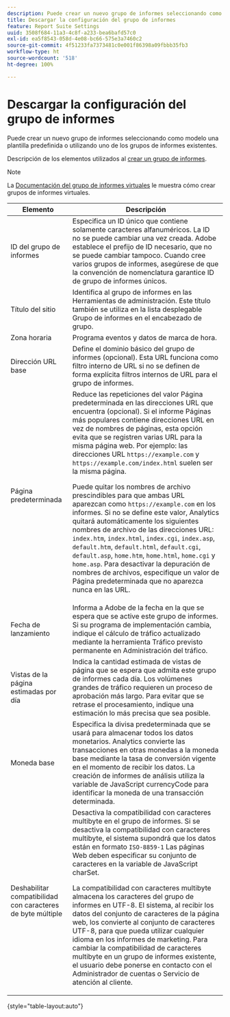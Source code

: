 ```yaml
---
description: Puede crear un nuevo grupo de informes seleccionando como modelo una plantilla predefinida o utilizando uno de los grupos de informes existentes.
title: Descargar la configuración del grupo de informes
feature: Report Suite Settings
uuid: 3508f684-11a3-4c8f-a233-bea6bafd57c0
exl-id: ea5f8543-058d-4e08-bc66-575e3a7460c2
source-git-commit: 4f51233fa7373481c0e001f86398a09fbbb35fb3
workflow-type: ht
source-wordcount: '518'
ht-degree: 100%

---
```


# Descargar la configuración del grupo de informes

Puede crear un nuevo grupo de informes seleccionando como modelo una plantilla predefinida o utilizando uno de los grupos de informes existentes.

Descripción de los elementos utilizados al [crear un grupo de informes](/help/admin/c-manage-report-suites/c-new-report-suite/t-create-a-report-suite.md).

>[!NOTE]
>
>La [Documentación del grupo de informes virtuales](/help/components/vrs/c-workflow-vrs/vrs-create.md) le muestra cómo crear grupos de informes virtuales.

| Elemento | Descripción |
| --- | --- |
| ID del grupo de informes | Especifica un ID único que contiene solamente caracteres alfanuméricos. La ID no se puede cambiar una vez creada. Adobe establece el prefijo de ID necesario, que no se puede cambiar tampoco.  Cuando cree varios grupos de informes, asegúrese de que la convención de nomenclatura garantice ID de grupo de informes únicos. |
| Título del sitio | Identifica al grupo de informes en las Herramientas de administración. Este título también se utiliza en la lista desplegable Grupo de informes en el encabezado de grupo. |
| Zona horaria | Programa eventos y datos de marca de hora. |
| Dirección URL base | Define el dominio básico del grupo de informes (opcional). Esta URL funciona como filtro interno de URL si no se definen de forma explícita filtros internos de URL para el grupo de informes. |
| Página predeterminada | Reduce las repeticiones del valor Página predeterminada en las direcciones URL que encuentra (opcional). Si el informe Páginas más populares contiene direcciones URL en vez de nombres de páginas, esta opción evita que se registren varias URL para la misma página web.  Por ejemplo: las direcciones URL `https://example.com` y `https://example.com/index.html` suelen ser la misma página.<p> Puede quitar los nombres de archivo prescindibles para que ambas URL aparezcan como `https://example.com` en los informes. Si no se define este valor, Analytics quitará automáticamente los siguientes nombres de archivo de las direcciones URL: `index.htm`, `index.html`, `index.cgi`, `index.asp`, `default.htm`, `default.html`, `default.cgi`, `default.asp`, `home.htm`, `home.html`, `home.cgi` y `home.asp`. Para desactivar la depuración de nombres de archivos, especifique un valor de Página predeterminada que no aparezca nunca en las URL. |
| Fecha de lanzamiento | Informa a Adobe de la fecha en la que se espera que se active este grupo de informes. Si su programa de implementación cambia, indique el cálculo de tráfico actualizado mediante la herramienta Tráfico previsto permanente en  Administración del tráfico. |
| Vistas de la página estimadas por día | Indica la cantidad estimada de vistas de página que se espera que admita este grupo de informes cada día. Los volúmenes grandes de tráfico requieren un proceso de aprobación más largo. Para evitar que se retrase el procesamiento, indique una estimación lo más precisa que sea posible. |
| Moneda base | Especifica la divisa predeterminada que se usará para almacenar todos los datos monetarios. Analytics convierte las transacciones en otras monedas a la moneda base mediante la tasa de conversión vigente en el momento de recibir los datos. La creación de informes de análisis utiliza la variable de JavaScript currencyCode para identificar la moneda de una transacción determinada. |
| Deshabilitar compatibilidad con caracteres de byte múltiple | Desactiva la compatibilidad con caracteres multibyte en el grupo de informes. Si se desactiva la compatibilidad con caracteres multibyte, el sistema supondrá que los datos están en formato `ISO-8859-1` Las páginas Web deben especificar su conjunto de caracteres en la variable de JavaScript charSet. <p>La compatibilidad con caracteres multibyte almacena los caracteres del grupo de informes en UTF-8. El sistema, al recibir los datos del conjunto de caracteres de la página web, los convierte al conjunto de caracteres UTF-8, para que pueda utilizar cualquier idioma en los informes de marketing.  Para cambiar la compatibilidad de caracteres multibyte en un grupo de informes existente, el usuario debe ponerse en contacto con el Administrador de cuentas o Servicio de atención al cliente. |

{style=&quot;table-layout:auto&quot;}
